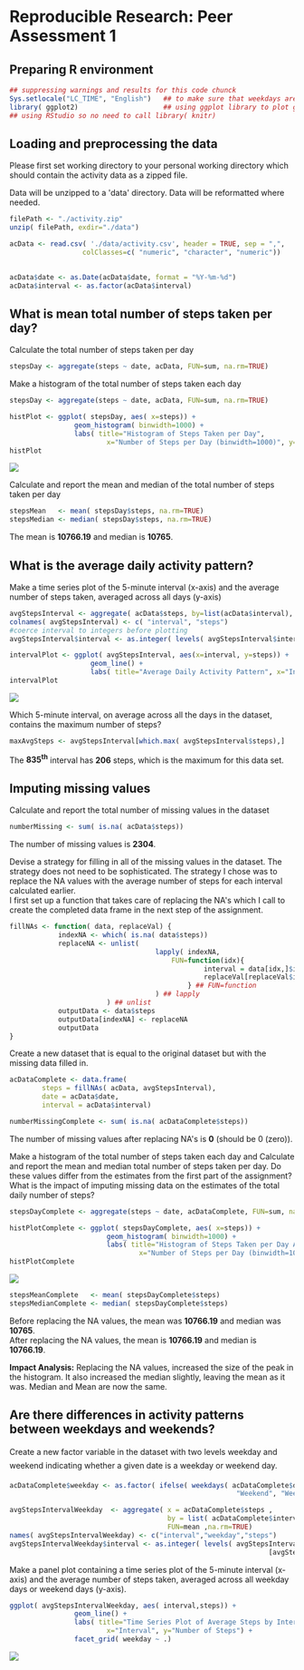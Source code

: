 ﻿# Reproducible Research: Peer Assessment 1


## Preparing R environment  
  
  

```r
## suppressing warnings and results for this code chunck
Sys.setlocale("LC_TIME", "English")   ## to make sure that weekdays are displayed in the right format
library( ggplot2)					  ## using ggplot library to plot graphs
## using RStudio so no need to call library( knitr)
```
  
## Loading and preprocessing the data  
  
Please first set working directory to your personal working directory which should contain the activity data as a zipped file. 
  
Data will be unzipped to a 'data' directory. Data will be reformatted where needed.
  
  

```r
filePath <- "./activity.zip"
unzip( filePath, exdir="./data")

acData <- read.csv( './data/activity.csv', header = TRUE, sep = ",",
                  colClasses=c( "numeric", "character", "numeric"))
				  

acData$date <- as.Date(acData$date, format = "%Y-%m-%d")
acData$interval <- as.factor(acData$interval)
```
  
  
## What is mean total number of steps taken per day?
  
Calculate the total number of steps taken per day
  

```r
stepsDay <- aggregate(steps ~ date, acData, FUN=sum, na.rm=TRUE)
```
  
Make a histogram of the total number of steps taken each day
  
  

```r
stepsDay <- aggregate(steps ~ date, acData, FUN=sum, na.rm=TRUE)

histPlot <- ggplot( stepsDay, aes( x=steps)) + 
				geom_histogram( binwidth=1000) + 
				labs( title="Histogram of Steps Taken per Day", 
						x="Number of Steps per Day (binwidth=1000)", y="Count") 
histPlot
```

![](figure/plot_histogram_steps_by_day.png) 
  
  
Calculate and report the mean and median of the total number of steps taken per day
  
  

```r
stepsMean   <- mean( stepsDay$steps, na.rm=TRUE)
stepsMedian <- median( stepsDay$steps, na.rm=TRUE)
```
  
The mean is **10766.19** and median is **10765**.
  
  
## What is the average daily activity pattern?
  
  
Make a time series plot of the 5-minute interval (x-axis) and the average number of steps taken, averaged across all days (y-axis)
  
  

```r
avgStepsInterval <- aggregate( acData$steps, by=list(acData$interval), FUN=mean, na.rm=TRUE)
colnames( avgStepsInterval) <- c( "interval", "steps")
#coerce interval to integers before plotting
avgStepsInterval$interval <- as.integer( levels( avgStepsInterval$interval)[avgStepsInterval$interval])

intervalPlot <- ggplot( avgStepsInterval, aes(x=interval, y=steps)) +   
					geom_line() +  
					labs( title="Average Daily Activity Pattern", x="Interval", y="Number of Steps")			
intervalPlot
```

![](figure/plot_avg_daily_activity.png) 
  
  
Which 5-minute interval, on average across all the days in the dataset, contains the maximum number of steps?
  
  

```r
maxAvgSteps <- avgStepsInterval[which.max( avgStepsInterval$steps),]
```
  
The **835<sup>th</sup>** interval has **206** steps, which is the maximum for this data set.
  
  
## Imputing missing values
  
  
Calculate and report the total number of missing values in the dataset
  
  

```r
numberMissing <- sum( is.na( acData$steps))
```
  
The number of missing values is **2304**.
  
  
Devise a strategy for filling in all of the missing values in the dataset. The strategy does not need to be sophisticated. 
The strategy I chose was to replace the NA values with the average number of steps for each interval calculated earlier.  
I first set up a function that takes care of replacing the NA's which I call to create the completed data frame in the next step of the assignment.
  

```r
fillNAs <- function( data, replaceVal) {
			indexNA <- which( is.na( data$steps))
			replaceNA <- unlist( 
									lapply( indexNA, 
										FUN=function(idx){
												interval = data[idx,]$interval
												replaceVal[replaceVal$interval == interval,]$steps
											} ## FUN=function
									) ## lapply
						) ## unlist
			outputData <- data$steps
			outputData[indexNA] <- replaceNA
			outputData
}
```
  
Create a new dataset that is equal to the original dataset but with the missing data filled in.	
  
  

```r
acDataComplete <- data.frame(  
        steps = fillNAs( acData, avgStepsInterval),  
        date = acData$date,  
        interval = acData$interval)	

numberMissingComplete <- sum( is.na( acDataComplete$steps))
```

The number of missing values after replacing NA's is **0** (should be 0 (zero)).


Make a histogram of the total number of steps taken each day and Calculate and report the mean and median total number of steps taken per day. Do these values differ from the estimates from the first part of the assignment? What is the impact of imputing missing data on the estimates of the total daily number of steps?
  
  

```r
stepsDayComplete <- aggregate(steps ~ date, acDataComplete, FUN=sum, na.rm=TRUE)

histPlotComplete <- ggplot( stepsDayComplete, aes( x=steps)) + 
						geom_histogram( binwidth=1000) + 
						labs( title="Histogram of Steps Taken per Day After Replacing NA's", 
								x="Number of Steps per Day (binwidth=1000)", y="Count") 
histPlotComplete
```

![](figure/plot_histogram_steps_by_day_complete.png) 

```r
stepsMeanComplete   <- mean( stepsDayComplete$steps)
stepsMedianComplete <- median( stepsDayComplete$steps)
```
 
Before replacing the NA values, the mean was **10766.19** and median was **10765**.  
After replacing the NA values, the mean is **10766.19** and median is **10766.19**.

 
**Impact Analysis:** Replacing the NA values, increased the size of the peak in the histogram. It also increased the median slightly, leaving the mean as it was. Median and Mean are now the same.
  
  
## Are there differences in activity patterns between weekdays and weekends?
  
  
Create a new factor variable in the dataset with two levels weekday and weekend indicating whether a given date is a weekday or weekend day.
  
  

```r
acDataComplete$weekday <- as.factor( ifelse( weekdays( acDataComplete$date) %in% c("Saturday","Sunday"), 
														"Weekend", "Weekday")) 

avgStepsIntervalWeekday  <- aggregate( x = acDataComplete$steps , 
                                       by = list( acDataComplete$interval,acDataComplete$weekday), 
									   FUN=mean ,na.rm=TRUE)
names( avgStepsIntervalWeekday) <- c("interval","weekday","steps")													
avgStepsIntervalWeekday$interval <- as.integer( levels( avgStepsIntervalWeekday$interval)
																[avgStepsIntervalWeekday$interval])
```
  
Make a panel plot containing a time series plot of the 5-minute interval (x-axis) and the average number of steps taken, averaged across all weekday days or weekend days (y-axis).   
  
  

```r
ggplot( avgStepsIntervalWeekday, aes( interval,steps)) +
				geom_line() +
                labs( title="Time Series Plot of Average Steps by Interval after Replacing NA's",
						x="Interval", y="Number of Steps") +
                facet_grid( weekday ~ .) 
```

![](figure/plot_panel_weekday_avg_daily_activity.png) 

 
